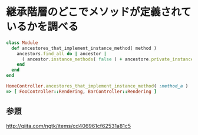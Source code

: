 # 継承階層のどこでメソッドが定義されているかを調べる

```ruby
class Module
  def ancestores_that_implement_instance_method( method )
    ancestors.find_all do | ancestor |
      ( ancestor.instance_methods( false ) + ancestore.private_instance_methods( false ) ).include?( method )
    end
  end
end

HomeController.ancestores_that_implement_instance_method( :method_a )
=> [ FooController::Rendering, BarController::Rendering ]
```

## 参照

http://qiita.com/ngtk/items/cd406961cf62531a81c5
